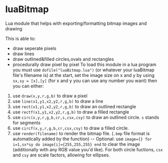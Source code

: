 # luaBitmap
Lua module that helps with exporting/formatting bitmap images and drawing

This is able to:
- draw seperate pixels
- draw lines
- draw outlined&filled circles,ovals and rectangles
- procedurally draw pixel by pixel
To load this module in a lua program you must use `dofile("luaBitmap.lua")` (or whatever your luaBitmap file's filename is) at the start, set the image size on x and y by using `sx,sy = [x],[y]` (for x and y you can use any number you want) then you can either:
1. use `draw(x,y,r,g,b)` to draw a pixel
2. use `line(x1,y1,x2,y2,r,g,b)` to draw a line
3. use `rect(x1,y1,x2,y2,r,g,b)` to draw an outlined rectangle
4. use `rectf(x1,y1,x2,y2,r,g,b)` to draw a filled rectangle
5. use `circ(x,y,r,g,b,cr,s,csx,csy)` to draw an outlined circle. `s` stands for segments
6. use `circf(x,y,r,g,b,cr,csx,csy)` to draw a filled circle.
7. use `render(filename)` to render the bitmap file. (`.bmp` file format is automatically added by the function)
-- Optional: use `image={} for i=1,sx*sy do image[i]={255,255,255} end` to clear the image (additionally with any RGB value you'd like).
For both circle fuctions, `csx` and `csy` are scale factors, allowing for ellipses.
